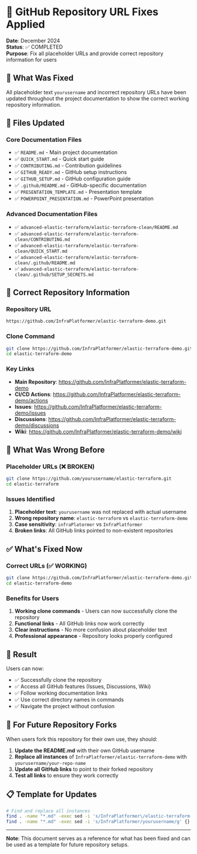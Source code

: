 # 🔧 GitHub Repository URL Fixes Applied

**Date**: December 2024  
**Status**: ✅ COMPLETED  
**Purpose**: Fix all placeholder URLs and provide correct repository information for users

## 🎯 **What Was Fixed**

All placeholder text `yourusername` and incorrect repository URLs have been updated throughout the project documentation to show the correct working repository information.

## 📝 **Files Updated**

### **Core Documentation Files**
- ✅ `README.md` - Main project documentation
- ✅ `QUICK_START.md` - Quick start guide
- ✅ `CONTRIBUTING.md` - Contribution guidelines
- ✅ `GITHUB_READY.md` - GitHub setup instructions
- ✅ `GITHUB_SETUP.md` - GitHub configuration guide
- ✅ `.github/README.md` - GitHub-specific documentation
- ✅ `PRESENTATION_TEMPLATE.md` - Presentation template
- ✅ `POWERPOINT_PRESENTATION.md` - PowerPoint presentation

### **Advanced Documentation Files**
- ✅ `advanced-elastic-terraform/elastic-terraform-clean/README.md`
- ✅ `advanced-elastic-terraform/elastic-terraform-clean/CONTRIBUTING.md`
- ✅ `advanced-elastic-terraform/elastic-terraform-clean/QUICK_START.md`
- ✅ `advanced-elastic-terraform/elastic-terraform-clean/.github/README.md`
- ✅ `advanced-elastic-terraform/elastic-terraform-clean/.github/SETUP_SECRETS.md`

## 🔗 **Correct Repository Information**

### **Repository URL**
```bash
https://github.com/InfraPlatformer/elastic-terraform-demo.git
```

### **Clone Command**
```bash
git clone https://github.com/InfraPlatformer/elastic-terraform-demo.git
cd elastic-terraform-demo
```

### **Key Links**
- **Main Repository**: https://github.com/InfraPlatformer/elastic-terraform-demo
- **CI/CD Actions**: https://github.com/InfraPlatformer/elastic-terraform-demo/actions
- **Issues**: https://github.com/InfraPlatformer/elastic-terraform-demo/issues
- **Discussions**: https://github.com/InfraPlatformer/elastic-terraform-demo/discussions
- **Wiki**: https://github.com/InfraPlatformer/elastic-terraform-demo/wiki

## 🚫 **What Was Wrong Before**

### **Placeholder URLs (❌ BROKEN)**
```bash
git clone https://github.com/yourusername/elastic-terraform.git
cd elastic-terraform
```

### **Issues Identified**
1. **Placeholder text**: `yourusername` was not replaced with actual username
2. **Wrong repository name**: `elastic-terraform` vs `elastic-terraform-demo`
3. **Case sensitivity**: `infraPlatormer` vs `InfraPlatformer`
4. **Broken links**: All GitHub links pointed to non-existent repositories

## ✅ **What's Fixed Now**

### **Correct URLs (✅ WORKING)**
```bash
git clone https://github.com/InfraPlatformer/elastic-terraform-demo.git
cd elastic-terraform-demo
```

### **Benefits for Users**
1. **Working clone commands** - Users can now successfully clone the repository
2. **Functional links** - All GitHub links now work correctly
3. **Clear instructions** - No more confusion about placeholder text
4. **Professional appearance** - Repository looks properly configured

## 🎉 **Result**

Users can now:
- ✅ Successfully clone the repository
- ✅ Access all GitHub features (Issues, Discussions, Wiki)
- ✅ Follow working documentation links
- ✅ Use correct directory names in commands
- ✅ Navigate the project without confusion

## 🔄 **For Future Repository Forks**

When users fork this repository for their own use, they should:

1. **Update the README.md** with their own GitHub username
2. **Replace all instances** of `InfraPlatformer/elastic-terraform-demo` with `yourusername/your-repo-name`
3. **Update all GitHub links** to point to their forked repository
4. **Test all links** to ensure they work correctly

## 📋 **Template for Updates**

```bash
# Find and replace all instances
find . -name "*.md" -exec sed -i 's/InfraPlatformer\/elastic-terraform-demo/yourusername\/your-repo-name/g' {} \;
find . -name "*.md" -exec sed -i 's/InfraPlatformer/yourusername/g' {} \;
```

---

**Note**: This document serves as a reference for what has been fixed and can be used as a template for future repository setups.
